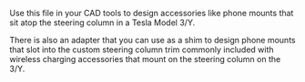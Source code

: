 Use this file in your CAD tools to design accessories like phone mounts that sit atop the steering column in a Tesla Model 3/Y. 

There is also an adapter that you can use as a shim to design phone mounts that slot into the custom steering column trim commonly included with wireless charging accessories that mount on the steering column on the 3/Y.
